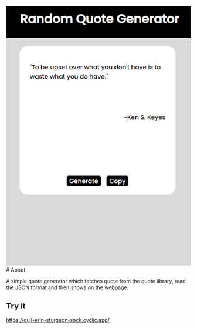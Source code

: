 <img src="./ss.png" alt="image">
# About

A simple quote generator which fetches quote from the quote library, read the JSON format and then shows on the webpage.


## Try it

https://dull-erin-sturgeon-sock.cyclic.app/
